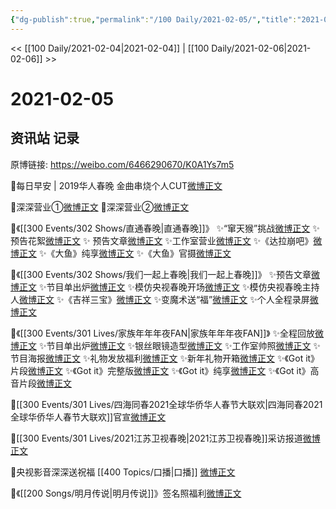 ```yaml
---
{"dg-publish":true,"permalink":"/100 Daily/2021-02-05/","title":"2021-02-05","created":"2023-04-08T22:08:09.569+08:00","updated":"2023-04-08T22:10:09.862+08:00"}
---
```



<< [[100 Daily/2021-02-04\|2021-02-04]] | [[100 Daily/2021-02-06\|2021-02-06]] >>

# 2021-02-05

## 资讯站 记录

原博链接: https://weibo.com/6466290670/K0A1Ys7m5

🌟每日早安 | 2019华人春晚
金曲串烧个人CUT[微博正文](https://m.weibo.cn/6466290670/4601144964547438)

🌟深深营业①[微博正文](https://m.weibo.cn/6466290670/4601383251351956)
🌟深深营业②[微博正文](https://m.weibo.cn/6466290670/4601398648113752)

🌟《[[300 Events/302 Shows/直通春晚\|直通春晚]]》
✨“窜天猴”挑战[微博正文](https://m.weibo.cn/6466290670/4601174043139715)
✨ 预告花絮[微博正文](https://m.weibo.cn/6466290670/4601188501166633)
✨ 预告文章[微博正文](https://m.weibo.cn/6466290670/4601225096726852)
✨工作室营业[微博正文](https://m.weibo.cn/6466290670/4601409855293132)
✨《达拉崩吧》[微博正文](https://m.weibo.cn/6466290670/4601334273683704)
✨《大鱼》纯享[微博正文](https://m.weibo.cn/6466290670/4601351289449504)
✨《大鱼》官摄[微博正文](https://m.weibo.cn/6466290670/4601352690611277)

🌟《[[300 Events/302 Shows/我们一起上春晚\|我们一起上春晚]]》
✨预告文章[微博正文](https://m.weibo.cn/6466290670/4601188357507852)
✨节目单出炉[微博正文](https://m.weibo.cn/6466290670/4601308852782899)
✨模仿央视春晚开场[微博正文](https://m.weibo.cn/6466290670/4601339374208750)
✨模仿央视春晚主持人[微博正文](https://m.weibo.cn/6466290670/4601340279403460)
✨《吉祥三宝》[微博正文](https://m.weibo.cn/6466290670/4601341098341094)
✨变魔术送“福”[微博正文](https://m.weibo.cn/6466290670/4601342301324482)
✨个人全程录屏[微博正文](https://m.weibo.cn/6466290670/4601346303732325)

🌟《[[300 Events/301 Lives/家族年年年夜FAN\|家族年年年夜FAN]]》
✨全程回放[微博正文](https://m.weibo.cn/6466290670/4601405128315343)
✨节目单出炉[微博正文](https://m.weibo.cn/6466290670/4601216728045990)
✨银丝眼镜造型[微博正文](https://m.weibo.cn/6466290670/4601234613081620)
✨工作室帅照[微博正文](https://m.weibo.cn/6466290670/4601238093840694)
✨节目海报[微博正文](https://m.weibo.cn/6466290670/4601256326989638)
✨礼物发放福利[微博正文](https://m.weibo.cn/6466290670/4601271933733390)
✨新年礼物开箱[微博正文](https://m.weibo.cn/6466290670/4601332042834730)
✨《Got it》片段[微博正文](https://m.weibo.cn/6466290670/4601357333957680)
✨《Got it》完整版[微博正文](https://m.weibo.cn/6466290670/4601359539647870)
✨《Got it》纯享[微博正文](https://m.weibo.cn/6466290670/4601368335105074)
✨《Got it》高音片段[微博正文](https://m.weibo.cn/6466290670/4601376502191921)

🌟[[300 Events/301 Lives/四海同春2021全球华侨华人春节大联欢\|四海同春2021全球华侨华人春节大联欢]]官宣[微博正文](https://m.weibo.cn/6466290670/4601287721882774)

🌟[[300 Events/301 Lives/2021江苏卫视春晚\|2021江苏卫视春晚]]采访报道[微博正文](https://m.weibo.cn/6466290670/4601321056904236)

🌟央视影音深深送祝福 [[400 Topics/口播\|口播]] [微博正文](https://m.weibo.cn/6466290670/4601355791250382)

🌟《[[200 Songs/明月传说\|明月传说]]》签名照福利[微博正文](https://m.weibo.cn/6466290670/4601211950993874)
